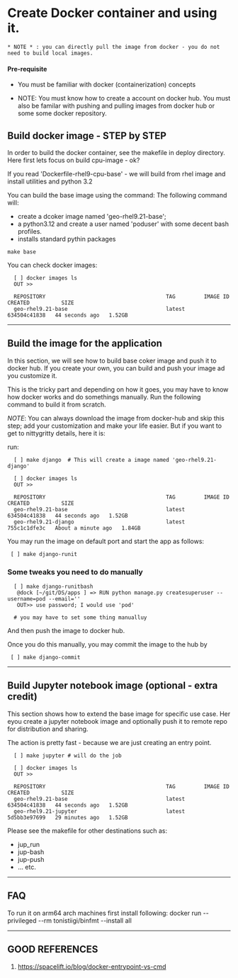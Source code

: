 # Create Docker container and using it.

```
* NOTE * : you can directly pull the image from docker - you do not need to build local images.

```
#### Pre-requisite 

* You must be familiar with docker (containerization) concepts

* NOTE: You must know how to create a account on docker hub. You must also be familar with pushing and pulling images from docker hub or some some docker repository. 

## Build docker image - STEP by STEP
In order to build the docker container, see the makefile in deploy directory.
Here first lets focus on build cpu-image - ok?

If you read 'Dockerfile-rhel9-cpu-base' - we will build from rhel image and install utilities and python 3.2

You can build the base image using the command:
The following command will:

  * create a dcoker image named 'geo-rhel9.21-base';
  * a python3.12 and create a user named 'poduser' with some decent bash profiles.
  * installs standard pythin packages 

```
make base
```
You can check docker images:

```
  [ ] docker images ls
  OUT >>

  REPOSITORY                                      TAG         IMAGE ID       CREATED          SIZE
  geo-rhel9.21-base                               latest      634504c41838   44 seconds ago   1.52GB
```

------------------------------------------------------------------------------------

## Build the image for the application

In this section, we will see how to build base coker image and push it to docker hub.
If you create your own, you can build and push your image ad you customize it.

This is the tricky part and depending on how it goes, you may have to know how docker works and do somethings manually.
Run the following command to build it from scratch. 

*NOTE*: You can always download the image from docker-hub and skip this step; add your customization and make your life easier.
But if you want to get to nittygritty details, here it is:

run:
```
  [ ] make django  # This will create a image named 'geo-rhel9.21-django'

  [ ] docker images ls
  OUT >>

  REPOSITORY                                      TAG         IMAGE ID       CREATED          SIZE
  geo-rhel9.21-base                               latest      634504c41838   44 seconds ago   1.52GB
  geo-rhel9.21-django                             latest              755c1c1dfe3c   About a minute ago   1.84GB
```

You may run the image on default port and start the app as follows:
```
 [ ] make django-runit
```

### Some tweaks you need to do manually
```
  [ ] make django-runitbash
   @dock [~/git/DS/apps ] => RUN python manage.py createsuperuser --username=pod --email=''
   OUT>> use password; I would use 'pod'

  # you may have to set some thing manualluy
```

And then push the image to docker hub.

Once you do this manually, you may commit the image to the hub by
```
 [ ] make django-commit
```

------------------------------------------------------------------------------------

## Build Jupyter notebook image (optional - extra credit)
This section shows how to extend the base image for specific use case.
Her eyou create a jupyter notebook image and optionally push it to remote repo for distribution and sharing.

The action is pretty fast - because we are just creating an entry point.

```
  [ ] make jupyter # will do the job

  [ ] docker images ls
  OUT >>

  REPOSITORY                                      TAG         IMAGE ID       CREATED          SIZE
  geo-rhel9.21-base                               latest      634504c41838   44 seconds ago   1.52GB
  geo-rhel9.21-jupyter                            latest              5d5bb3e97699   29 minutes ago   1.52GB
```
Please see the makefile for other destinations such as: 
  * jup_run
  * jup-bash
  * jup-push
  * ... etc.

------------------------------------------------------------------------------------

## FAQ

To run it on arm64 arch machines first install following:
docker run --privileged --rm tonistiigi/binfmt --install all

------------------------------------------------------------------------------------

## GOOD REFERENCES

1. https://spacelift.io/blog/docker-entrypoint-vs-cmd

